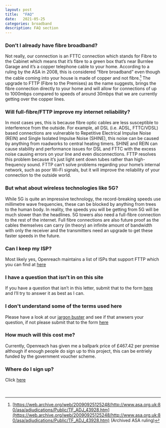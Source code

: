 ```yaml
---
layout: post
title:  "FAQ"
date:   2021-05-25
categories: broadband
description: FAQ section
---
```

### Don’t I already have fibre broadband?
Not really, our connection is an FTTC connection which stands for Fibre to the Cabinet which means that it’s fibre to a green box that’s near Burnlee Garage and it’s a copper telephone cable to your home. According to a ruling by the ASA in 2008, this is considered “fibre broadband” even though the cable coming into your house is made of copper and not fibre.[^1]  The upgrade to FTTP (Fibre to the Premises) as the name suggests, brings the fibre connection directly to your home and will allow for connections of up to 1000mbps compared to speeds of around 30mbps that we are currently getting over the copper lines. <br>

### Will full-fibre/FTTP improve my internet reliability?
In most cases yes, this is because fibre optic cables are less susceptible to interference from the outside. For example, all DSL (i.e. ADSL, FTTC/VDSL) based connections are vulnerable to Repetitive Electrical Impulse Noise (REIN) and Single Isolated Impulse Noise (SHINE), this noise can be caused by anything from roadworks to central heating timers.  SHINE and REIN can cause stability and performance issues for DSL and FTTC with the excess noise causing errors on your line and even disconnections. FTTP resolves this problem because it’s just light sent down tubes rather than high-frequency sound. FTTP can’t solve problems regarding your home’s internal network, such as poor Wi-Fi signals, but it will improve the reliability of your connection to the outside world. <br>

### But what about wireless technologies like 5G?
While 5G is quite an impressive technology, the record-breaking speeds use millimetre wave frequencies, these can be blocked by anything from trees to the human body. In reality, the speeds you will be getting from 5G will be much slower than the headlines. 5G towers also need a full-fibre connection to the rest of the internet. Full fibre connections are also future proof as the cables themselves can carry (in theory) an infinite amount of bandwidth with only the receiver and the transmitters need an upgrade to get these faster speeds in the future. <br>

### Can I keep my ISP?
Most likely yes, Openreach maintains a list of ISPs that support FTTP which you can find at [here](https://www.openreach.com/fibre-broadband/fttp-providers) <br>

### I have a question that isn’t in on this site
If you have a question that isn’t in this letter, submit that to the form [here](https://forms.office.com/r/aHCuBpgdgB) and I’ll try to answer it as best as I can. <br>

### I don't understand some of the terms used here
Please have a look at our [jargon buster](https://ghbbp.digital/jargonbuster/) and see if that anwsers your question, if not please submit that to the form [here](https://forms.office.com/r/aHCuBpgdgB) <br>

### How much will this cost me?
Currently, Openreach has given me a ballpark price of £467.42 per premise although if enough people do sign up to this project, this can be entriely funded by the government voucher scheme. <br>

### Where do I sign up?
Click [here](https://ghbbp.digital/signup/)
<br>
<br>
<br>

[^1]: [https://web.archive.org/web/20090925125248/http://www.asa.org.uk:80/asa/adjudications/Public/TF_ADJ_43928.htm](https://web.archive.org/web/20090925125248/http://www.asa.org.uk:80/asa/adjudications/Public/TF_ADJ_43928.htm) (Archived ASA ruling)